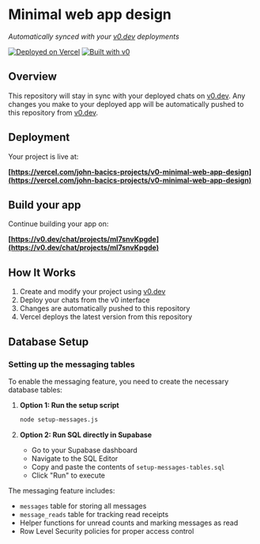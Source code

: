 # Minimal web app design

_Automatically synced with your [v0.dev](https://v0.dev) deployments_

[![Deployed on Vercel](https://img.shields.io/badge/Deployed%20on-Vercel-black?style=for-the-badge&logo=vercel)](https://vercel.com/john-bacics-projects/v0-minimal-web-app-design)
[![Built with v0](https://img.shields.io/badge/Built%20with-v0.dev-black?style=for-the-badge)](https://v0.dev/chat/projects/mI7snvKpgde)

## Overview

This repository will stay in sync with your deployed chats on [v0.dev](https://v0.dev).
Any changes you make to your deployed app will be automatically pushed to this repository from [v0.dev](https://v0.dev).

## Deployment

Your project is live at:

**[https://vercel.com/john-bacics-projects/v0-minimal-web-app-design](https://vercel.com/john-bacics-projects/v0-minimal-web-app-design)**

## Build your app

Continue building your app on:

**[https://v0.dev/chat/projects/mI7snvKpgde](https://v0.dev/chat/projects/mI7snvKpgde)**

## How It Works

1. Create and modify your project using [v0.dev](https://v0.dev)
2. Deploy your chats from the v0 interface
3. Changes are automatically pushed to this repository
4. Vercel deploys the latest version from this repository

## Database Setup

### Setting up the messaging tables

To enable the messaging feature, you need to create the necessary database tables:

1. **Option 1: Run the setup script**

   ```bash
   node setup-messages.js
   ```

2. **Option 2: Run SQL directly in Supabase**
   - Go to your Supabase dashboard
   - Navigate to the SQL Editor
   - Copy and paste the contents of `setup-messages-tables.sql`
   - Click "Run" to execute

The messaging feature includes:

- `messages` table for storing all messages
- `message_reads` table for tracking read receipts
- Helper functions for unread counts and marking messages as read
- Row Level Security policies for proper access control
